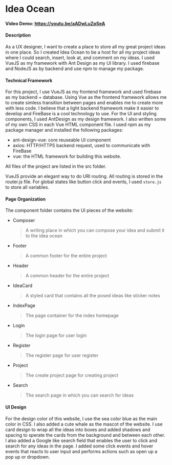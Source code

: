 # Idea Ocean
#### Video Demo: https://youtu.be/aADwLuZpSeA
#### Description
As a UX designer, I want to create a place to store all my great project ideas in one place. So I created Idea Ocean to be a host for all my project ideas where I could search, insert, look at, and comment on my ideas. I used VueJS as my framework with Ant Design as my UI library. I used firebase and NodeJS as by backend and use npm to manage my package.

#### Technical Framework
For this project, I use VueJS as my frontend framework and used firebase as my backend + database. Using Vue as the frontend framework allows me to create simless transition between pages and enables me to create more with less code. I believe that a light backend framework make it easier to develop and FireBase is a cool technology to use. For the UI and styling components, I used AntDesign as my design framework. I also written some of my own CSS in each Vue HTML component file. I used npm as my package manager and installed the following packages:
- ant-design-vue: core reuseable UI component
- axios: HTTP/HTTPS backend request, used to communicate with FireBase
- vue: the HTML framework for building this website.

All files of the project are listed in the src folder.

VueJS provide an elegant way to do URI routing. All routing is stored in the router.js file. For global states like button click and events, I used `store.js` to store all variables.

#### Page Organization
The component folder contains the UI pieces of the website:
- Composer
    > A writing place in which you can compose your idea and submit it to the idea ocean
- Footer
    > A common footer for the entire project
- Header
    > A common header for the entire project
- IdeaCard
    > A styled card that contains all the posed ideas like sticker notes
- IndexPage
    > The page container for the index homepage
- Login
    > The login page for user login
- Register
    > The register page for user register
- Project
    > The create project page for creating project
- Search
    > The search page in which you can search for ideas

#### UI Design
For the design color of this website, I use the sea color blue as the main color in CSS. I also added a cute whale as the mascot of the website. I use card design to wrap all the ideas into boxes and added shadows and spacing to sperate the cards from the background and between each other. I also added a Google like search field that enables the user to click and search for any ideas in the page. I added some click events and hover events that reacts to user input and performs actions such as open up a pop up or dropdown.